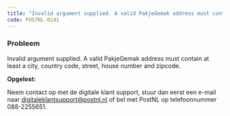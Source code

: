 ```yaml
---
title: "Invalid argument supplied. A valid PakjeGemak address must contain at least a city, country code, street, house number and zipcode."
code: POSTNL-0141
---
```



<p><h3>Probleem</h3></p><p>Invalid argument supplied. A valid PakjeGemak address must contain at least a city, country code, street, house number and zipcode.</p><p><strong>Opgelost:</strong></p><p class="p1">Neem contact op met de digitale klant support, stuur dan eerst een e-mail naar <a href="mailto:digitaleklantsupport@postnl.nl" class="external-link" rel="nofollow">digitaleklantsupport@postnl.nl</a> of bel met PostNL op telefoonnummer 088-2255651.</p>
